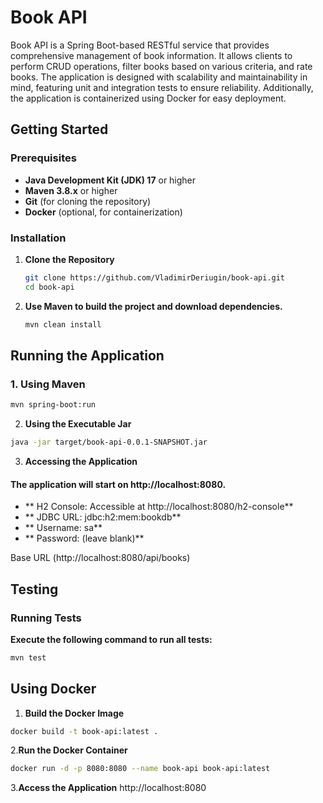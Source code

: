 # Book API

Book API is a Spring Boot-based RESTful service that provides comprehensive management of book information. It allows clients to perform CRUD operations, filter books based on various criteria, and rate books. The application is designed with scalability and maintainability in mind, featuring unit and integration tests to ensure reliability. Additionally, the application is containerized using Docker for easy deployment.

## Getting Started

### Prerequisites

- **Java Development Kit (JDK) 17** or higher
- **Maven 3.8.x** or higher
- **Git** (for cloning the repository)
- **Docker** (optional, for containerization)

### Installation

1. **Clone the Repository**
    ```bash
    git clone https://github.com/VladimirDeriugin/book-api.git
    cd book-api
    ```

2. **Use Maven to build the project and download dependencies.**
    ```bash
    mvn clean install
    ```

## Running the Application

### 1. Using Maven
```bash
mvn spring-boot:run
```
2. **Using the Executable Jar**
```bash
java -jar target/book-api-0.0.1-SNAPSHOT.jar
```
3. **Accessing the Application**
#### The application will start on http://localhost:8080.
- ** H2 Console: Accessible at http://localhost:8080/h2-console**
- ** JDBC URL: jdbc:h2:mem:bookdb**
- ** Username: sa**
- ** Password: (leave blank)**

Base URL (http://localhost:8080/api/books)

## Testing
### Running Tests
**Execute the following command to run all tests:**
```bash
mvn test
```

## Using Docker
1. **Build the Docker Image**
```bash
docker build -t book-api:latest .
```
2.**Run the Docker Container**
```bash
docker run -d -p 8080:8080 --name book-api book-api:latest
```
3.**Access the Application**
http://localhost:8080
